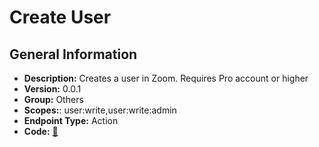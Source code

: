# Create User

## General Information

- **Description:** Creates a user in Zoom. Requires Pro account or higher
- **Version:** 0.0.1
- **Group:** Others
- **Scopes:**: user:write,user:write:admin
- **Endpoint Type:** Action
- **Code:** [🔗](https://github.com/NangoHQ/integration-templates/tree/main/integrations/zoom/actions/create-user.ts)

